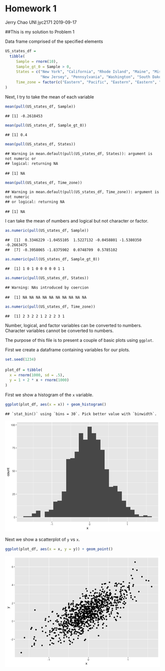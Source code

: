 Homework 1
================
Jerry Chao UNI jyc2171
2019-09-17

\#\#This is my solution to Problem 1

Data frame comprised of the specified elements

``` r
US_states_df = 
  tibble(
     Sample = rnorm(10),
     Sample_gt_0 = Sample > 0,
     States = c("New York", "California", "Rhode Island", "Maine", "Missouri", "Connecticut", 
                "New Jersey", "Pennsylvania", "Washington", "South Dakota"),
     Time_zone = factor(c("Eastern", "Pacific", "Eastern", "Eastern", "Central", "Eastern",                                 "Eastern", "Eastern", "Pacific", "Central")),
)
```

Next, I try to take the mean of each variable

``` r
mean(pull(US_states_df, Sample))
```

    ## [1] -0.2618453

``` r
mean(pull(US_states_df, Sample_gt_0))
```

    ## [1] 0.4

``` r
mean(pull(US_states_df, States))
```

    ## Warning in mean.default(pull(US_states_df, States)): argument is not numeric or
    ## logical: returning NA

    ## [1] NA

``` r
mean(pull(US_states_df, Time_zone))
```

    ## Warning in mean.default(pull(US_states_df, Time_zone)): argument is not numeric
    ## or logical: returning NA

    ## [1] NA

I can take the mean of numbers and logical but not character or factor.

``` r
as.numeric(pull(US_states_df, Sample))
```

    ##  [1]  0.3346229 -1.0455105  1.5227132 -0.0458801 -1.5380350 -0.2663475
    ##  [7] -0.3958065 -1.8375902  0.0748709  0.5785102

``` r
as.numeric(pull(US_states_df, Sample_gt_0))
```

    ##  [1] 1 0 1 0 0 0 0 0 1 1

``` r
as.numeric(pull(US_states_df, States))
```

    ## Warning: NAs introduced by coercion

    ##  [1] NA NA NA NA NA NA NA NA NA NA

``` r
as.numeric(pull(US_states_df, Time_zone))
```

    ##  [1] 2 3 2 2 1 2 2 2 3 1

Number, logical, and factor variables can be converted to numbers.
Character variables cannot be converted to numbers.

The purpose of this file is to present a couple of basic plots using
`ggplot`.

First we create a dataframe containing variables for our plots.

``` r
set.seed(1234)

plot_df = tibble(
  x = rnorm(1000, sd = .5),
  y = 1 + 2 * x + rnorm(1000)
)
```

First we show a histogram of the `x` variable.

``` r
ggplot(plot_df, aes(x = x)) + geom_histogram()
```

    ## `stat_bin()` using `bins = 30`. Pick better value with `binwidth`.

![](p8105_hw1_jyc2171_files/figure-gfm/x_hist-1.png)<!-- -->

Next we show a scatterplot of `y` vs `x`.

``` r
ggplot(plot_df, aes(x = x, y = y)) + geom_point()
```

![](p8105_hw1_jyc2171_files/figure-gfm/yx_scatter-1.png)<!-- -->
